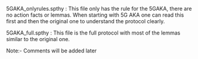 5GAKA_onlyrules.spthy  : This file only has the rule for the 5GAKA, there are no action facts or lemmas. When starting with 5G AKA one can read this first and then the original one 
                          to understand the protocol clearly.
                          
5GAKA_full.spthy  : This file is the full protocol with most of the lemmas similar to the original one. 

Note:- Comments will be added later
